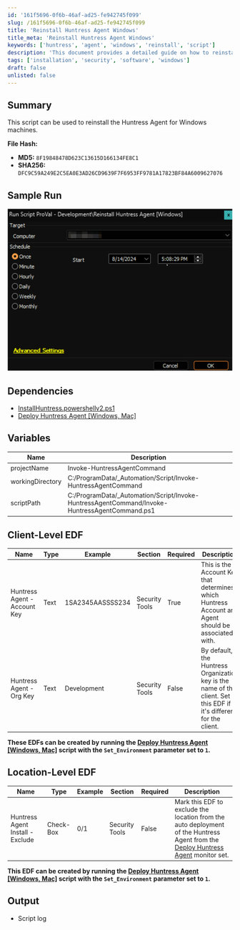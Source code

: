```yaml
---
id: '161f5696-0f6b-46af-ad25-fe942745f099'
slug: /161f5696-0f6b-46af-ad25-fe942745f099
title: 'Reinstall Huntress Agent Windows'
title_meta: 'Reinstall Huntress Agent Windows'
keywords: ['huntress', 'agent', 'windows', 'reinstall', 'script']
description: 'This document provides a detailed guide on how to reinstall the Huntress Agent on Windows machines, including necessary dependencies, variables, and client-level and location-level EDFs required for the process.'
tags: ['installation', 'security', 'software', 'windows']
draft: false
unlisted: false
---
```


## Summary

This script can be used to reinstall the Huntress Agent for Windows machines.

**File Hash:**
- **MD5:** `8F19848478D623C13615D166134FE8C1`
- **SHA256:** `DFC9C59A249E2C5EA0E3AD26CD9639F7F6953FF9781A17823BF84A6009627076`

## Sample Run

![Sample Run](../../../static/img/Reinstall-Huntress-Agent-Windows/image_1.png)

## Dependencies

- [InstallHuntress.powershellv2.ps1](https://raw.githubusercontent.com/huntresslabs/deployment-scripts/main/Powershell/InstallHuntress.powershellv2.ps1)
- [Deploy Huntress Agent [Windows, Mac]](/docs/523b8882-2c51-4f70-ad7d-cb2b4baf7bbf)

## Variables

| Name             | Description                                                                                   |
| ---------------- | --------------------------------------------------------------------------------------------- |
| projectName      | Invoke-HuntressAgentCommand                                                                   |
| workingDirectory | C:/ProgramData/_Automation/Script/Invoke-HuntressAgentCommand                                 |
| scriptPath       | C:/ProgramData/_Automation/Script/Invoke-HuntressAgentCommand/Invoke-HuntressAgentCommand.ps1 |

## Client-Level EDF

| Name                         | Type | Example          | Section        | Required | Description                                                                                                         |
| ---------------------------- | ---- | ---------------- | -------------- | -------- | ------------------------------------------------------------------------------------------------------------------- |
| Huntress Agent - Account Key | Text | 1SA2345AASSSS234 | Security Tools | True     | This is the Account Key that determines which Huntress Account an Agent should be associated with.                  |
| Huntress Agent - Org Key     | Text | Development      | Security Tools | False    | By default, the Huntress Organization key is the name of the client. Set this EDF if it's different for the client. |

**These EDFs can be created by running the [Deploy Huntress Agent [Windows, Mac]](/docs/523b8882-2c51-4f70-ad7d-cb2b4baf7bbf) script with the `Set_Environment` parameter set to `1`.**

## Location-Level EDF

| Name                             | Type      | Example | Section        | Required | Description                                                                                                                                                                  |
| -------------------------------- | --------- | ------- | -------------- | -------- | ---------------------------------------------------------------------------------------------------------------------------------------------------------------------------- |
| Huntress Agent Install - Exclude | Check-Box | 0/1     | Security Tools | False    | Mark this EDF to exclude the location from the auto deployment of the Huntress Agent from the [Deploy Huntress Agent](/docs/8888ddb9-ea31-48cb-a88e-56ff970b0e6c) monitor set. |

**This EDF can be created by running the [Deploy Huntress Agent [Windows, Mac]](/docs/523b8882-2c51-4f70-ad7d-cb2b4baf7bbf) script with the `Set_Environment` parameter set to `1`.**

## Output

- Script log


